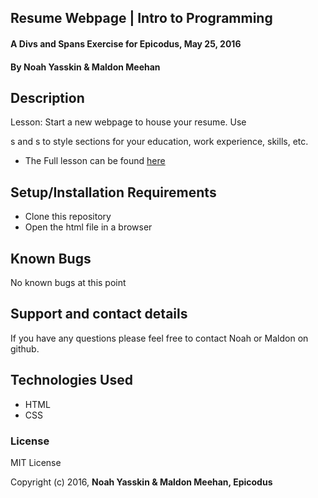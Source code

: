 ## Resume Webpage | Intro to Programming

#### A Divs and Spans Exercise for Epicodus, May 25, 2016

#### By Noah Yasskin & Maldon Meehan

## Description
Lesson: Start a new webpage to house your resume. Use <div>s and <span>s to style sections for your education, work experience, skills, etc.
* The Full lesson can be found
<a href="https://www.learnhowtoprogram.com/intro-to-programming/git-html-and-css/practice-divs-and-spans">here</a>

## Setup/Installation Requirements
* Clone this repository
* Open the html file in a browser

## Known Bugs

No known bugs at this point

## Support and contact details

If you have any questions please feel free to contact Noah or Maldon on github.

## Technologies Used

* HTML
* CSS

### License

MIT License

Copyright (c) 2016, **Noah Yasskin & Maldon Meehan, Epicodus**

